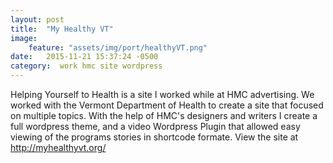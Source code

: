 ```yaml
---
layout: post
title:  "My Healthy VT"
image:
    feature: "assets/img/port/healthyVT.png"
date:   2015-11-21 15:37:24 -0500
category:  work hmc site wordpress
---
```

Helping Yourself to Health is a site I worked while at HMC advertising. We worked with the Vermont Department of Health to create a site that focused on multiple topics. With the help of HMC's designers and writers I create a full wordpress theme, and a video Wordpress Plugin that allowed easy viewing of the programs stories in shortcode formate. View the site at http://myhealthyvt.org/
